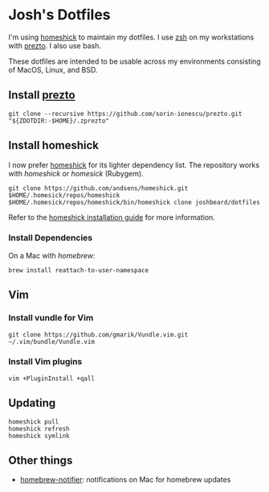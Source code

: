# Josh's Dotfiles

I'm using [homeshick](https://github.com/andsens/homeshick) to maintain
my dotfiles. I use [zsh](https://www.zsh.org/) on my workstations with
[prezto](https://github.com/sorin-ionescu/prezto). I also use bash.

These dotfiles are intended to be usable across my environments consisting of MacOS, Linux, and BSD.

## Install [prezto](https://github.com/sorin-ionescu/prezto)

```shell
git clone --recursive https://github.com/sorin-ionescu/prezto.git "${ZDOTDIR:-$HOME}/.zprezto"
```

## Install homeshick

I now prefer [homeshick](https://github.com/andsens/homeshick) for
its lighter dependency list. The repository works with _homeshick_ or _homesick_ (Rubygem).

```shell
git clone https://github.com/andsens/homeshick.git $HOME/.homesick/repos/homeshick
$HOME/.homesick/repos/homeshick/bin/homeshick clone joshbeard/dotfiles
```

Refer to the [homeshick installation guide](https://github.com/andsens/homeshick/wiki/Installation) for more information.

### Install Dependencies

On a Mac with _homebrew_:

```shell
brew install reattach-to-user-namespace
```

## Vim

### Install vundle for Vim

```shell
git clone https://github.com/gmarik/Vundle.vim.git ~/.vim/bundle/Vundle.vim
```

### Install Vim plugins

```shell
vim +PluginInstall +qall
```

## Updating

```shell
homeshick pull
homeshick refresh
homeshick symlink
```

## Other things

* [homebrew-notifier](https://github.com/grantovich/homebrew-notifier): notifications on Mac for homebrew updates

